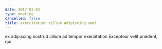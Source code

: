 ```yaml
---
date: 2017-02-03
type: meeting
cancelled: false
title: exercitation cillum adipiscing sunt
---
```

ex adipiscing nostrud cillum ad tempor exercitation Excepteur velit proident, qui